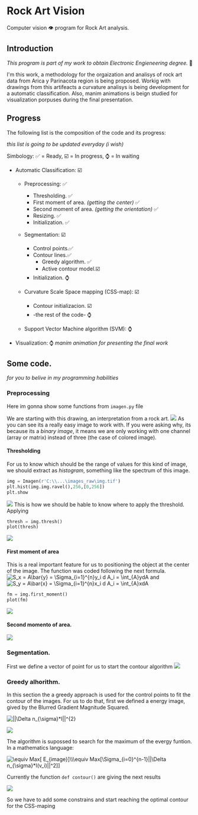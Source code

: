 # Rock Art Vision

Computer vision 👁️ program for Rock Art analysis. 

## Introduction

_This program is part of my work to obtain Electronic Engieneering degree._ 🤕

I'm this work, a methodology for the orgaization and analisys of rock art data from Arica y Parinacota region is being proposed. 
Workig with drawings from this artifeacts a curvature analisys is being development for a automatic classification.
Also, manim animations is beign studied for visualization porpuses during the final presentation.

## Progress
The following list is the composition of the code and its progress: 

_this list is going to be updated everyday (i wish)_

Simbology: ✅ = Ready, ☑️ = In progress, ⌚ = In waiting

* Automatic Classification: ☑️
  * Preprocessing: ✅
    * Thresholding. ✅
    * First moment of area. _(getting the center)_ ✅
    * Second moment of area. _(getting the orientation)_ ✅
    * Resizing. ✅
    * Initialization. ✅

  * Segmentation: ☑️
    * Control points.✅
    * Contour lines.✅
      * Greedy algorithm. ✅
      * Active contour model.☑️
    * Initialization. ⌚

  * Curvature Scale Space mapping (CSS-map): ☑️
    * Contour initializacion. ☑️
    * -the rest of the code- ⌚

  * Support Vector Machine algorithm (SVM): ⌚
  
* Visualization: ⌚
_manim animation for presenting the final work_
## Some code.
_for you to belive in my programming habilities_
### Preprocessing

Here im gonna show some functions from `imagen.py` file

We are starting with this drawing, an interpretation from a rock art.
![](images/images_readme/image_raw.png)
As you can see its a really easy image to work with. If you were asking why, its because its a *binary image*, it means we are only working with one channel (array or matrix) instead of three (the case of colored image).
#### Thresholding
For us to know which should be the range of values for this kind of image, we should extract as *histogram*, something like the spectrum of this image.
```python
img = Imagen(r'C:\\...\images_raw\img.tif')
plt.hist(img.img.ravel(),256,[0,256])
plt.show
```
![](images/images_readme/hist.png)
This is how we should be hable to know where to apply the threshold.
Applying 
```python
thresh = img.thresh()
plot(thresh)
```
![](images/images_readme/image_preprocessed.png)

#### First moment of area 
This is a real important feature for us to positioning the object at the center of the image.
The function was coded following the next formula.
<img src="https://latex.codecogs.com/svg.image?S_x&space;=&space;A\bar{y}&space;=&space;\Sigma_{i=1}^{n}y_i&space;d&space;A_i&space;=&space;\int_{A}ydA" title="S_x = A\bar{y} = \Sigma_{i=1}^{n}y_i d A_i = \int_{A}ydA" />
and 
<img src="https://latex.codecogs.com/svg.image?S_y&space;=&space;A\bar{x}&space;=&space;\Sigma_{i=1}^{n}x_i&space;d&space;A_i&space;=&space;\int_{A}xdA" title="S_y = A\bar{x} = \Sigma_{i=1}^{n}x_i d A_i = \int_{A}xdA" />

```python
fm = img.first_moment()
plot(fm)
```
![](images/images_readme/first_moment.png)

#### Second momento of area.
![](images/images_readme/second_moment.png)

### Segmentation.
First we define a vector of point for us to start the contour algorithm
![](images/images_readme/segmentation_init.png)

### Greedy alhorithm.

In this section the a greedy approach is used for the control points to fit the contour of the images. For us to do that, first we defined a energy image, gived by the Blurred Gradient Magnitude Squared.

<img src="https://latex.codecogs.com/svg.image?||\Delta&space;n_{\sigma}*I||^{2}" title="||\Delta n_{\sigma}*I||^{2}" />

![](images/images_readme/blurgrad.png)

The algorithm is supossed to search for the maximum of the evergy funtion. In a mathematics language:

<img src="https://latex.codecogs.com/svg.image?\equiv&space;Max[&space;E_{image}]\\\equiv&space;Max[\Sigma_{i=0}^{n-1}||\Delta&space;n_{\sigma}*I(v_i)||^2]]" title="\equiv Max[ E_{image}]\\\equiv Max[\Sigma_{i=0}^{n-1}||\Delta n_{\sigma}*I(v_i)||^2]]" />

Currently the function `def contour()` are giving the next results

![](images/images_readme/contour.png)

So we have to add some constrains and start reaching the optimal contour for the CSS-maping
